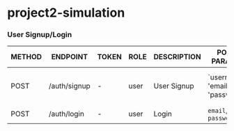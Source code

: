 # project2-simulation


### User Signup/Login

METHOD | ENDPOINT         | TOKEN | ROLE | DESCRIPTION              | POST PARAMS                                     | RETURNS
-------|------------------|-------|------|--------------------|-------------------------------------------------|--------------------
POST   | /auth/signup     | -     | user | User Signup         | `username' 'email' 'password'                  | {msg: string, token: token }
POST   | /auth/login      | -     | user | Login               | `email`, `password`                            | `token`
